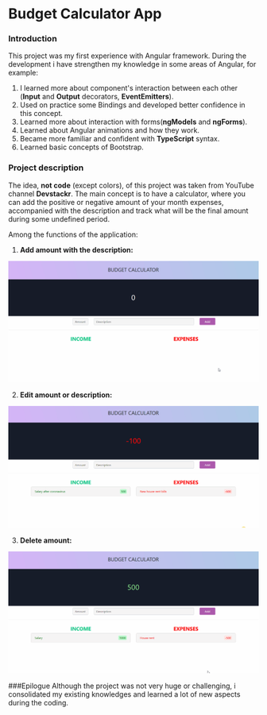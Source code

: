 # Budget Calculator App
### Introduction

This project was my first experience with Angular framework.  During the development i have strengthen my knowledge in some areas of Angular, for example:

1. I learned more about component's interaction between each other (**Input** and **Output** decorators, **EventEmitters**).
2. Used on practice some Bindings and developed better confidence in this concept.
3. Learned more about interaction with forms(**ngModels** and **ngForms**).
4. Learned about Angular animations and how they work.  
5. Became more familiar and confident with **TypeScript** syntax.
6. Learned basic concepts of Bootstrap.

### Project description

The idea, **not code** (except colors), of this project was taken from YouTube channel **Devstackr**. The main concept is to have a calculator, where you can add the positive or negative amount of your month expenses, accompanied with the description and track what will be the final amount during some undefined period.

Among the functions of the application:
1. **Add amount with the description:**
<img src="./Gifs/Add-Remove-Amount.gif" />

2. **Edit amount or description:**
<img src="./Gifs/Edit-Amount.gif" />

3. **Delete amount:**
<img src="./Gifs/Delete-Amount.gif" />

###Epilogue
Although the project was not very huge or challenging, i consolidated my existing knowledges and learned a lot of new aspects during the coding.
